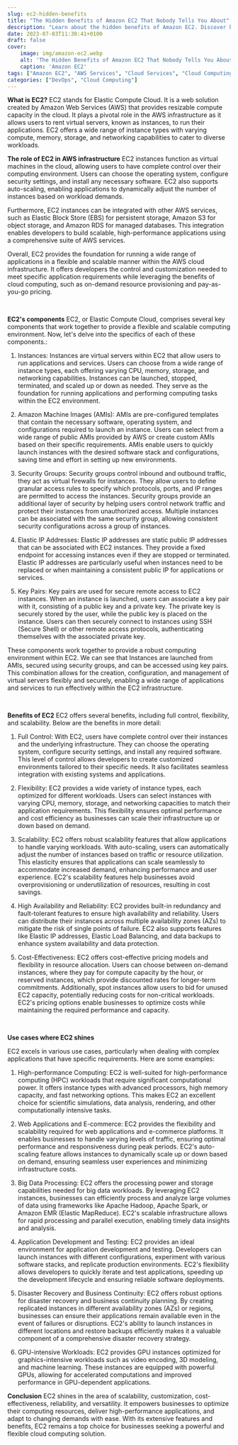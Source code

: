 ```yaml
---
slug: ec2-hidden-benefits
title: "The Hidden Benefits of Amazon EC2 That Nobody Tells You About"
description: "Learn about the hidden benefits of Amazon EC2. Discover how to use EC2 to scale your applications, improve your security, and reduce your IT costs"
date: 2023-07-03T11:30:41+0100
draft: false
cover:
    image: img/amazon-ec2.webp
    alt: 'The Hidden Benefits of Amazon EC2 That Nobody Tells You About'
    caption: 'Amazon EC2'
tags: ["Amazon EC2", "AWS Services", "Cloud Services", "Cloud Computing", "Programming"]
categories: ["DevOps", "Cloud Computing"]
---
```


**What is EC2?**
EC2 stands for Elastic Compute Cloud. It is a web solution created by Amazon Web Services (AWS) that provides resizable compute capacity in the cloud. It plays a pivotal role in the AWS infrastructure as it allows users to rent virtual servers, known as instances, to run their applications. EC2 offers a wide range of instance types with varying compute, memory, storage, and networking capabilities to cater to diverse workloads.

**The role of EC2 in AWS infrastructure**
EC2 instances function as virtual machines in the cloud, allowing users to have complete control over their computing environment. Users can choose the operating system, configure security settings, and install any necessary software. EC2 also supports auto-scaling, enabling applications to dynamically adjust the number of instances based on workload demands.

Furthermore, EC2 instances can be integrated with other AWS services, such as Elastic Block Store (EBS) for persistent storage, Amazon S3 for object storage, and Amazon RDS for managed databases. This integration enables developers to build scalable, high-performance applications using a comprehensive suite of AWS services.

Overall, EC2 provides the foundation for running a wide range of applications in a flexible and scalable manner within the AWS cloud infrastructure. It offers developers the control and customization needed to meet specific application requirements while leveraging the benefits of cloud computing, such as on-demand resource provisioning and pay-as-you-go pricing.

<br/>

**EC2's components**
EC2, or Elastic Compute Cloud, comprises several key components that work together to provide a flexible and scalable computing environment. Now, let's delve into the specifics of each of these components.:

1. Instances: Instances are virtual servers within EC2 that allow users to run applications and services. Users can choose from a wide range of instance types, each offering varying CPU, memory, storage, and networking capabilities. Instances can be launched, stopped, terminated, and scaled up or down as needed. They serve as the foundation for running applications and performing computing tasks within the EC2 environment.

2. Amazon Machine Images (AMIs): AMIs are pre-configured templates that contain the necessary software, operating system, and configurations required to launch an instance. Users can select from a wide range of public AMIs provided by AWS or create custom AMIs based on their specific requirements. AMIs enable users to quickly launch instances with the desired software stack and configurations, saving time and effort in setting up new environments.

3. Security Groups: Security groups control inbound and outbound traffic, they act as virtual firewalls for instances. They allow users to define granular access rules to specify which protocols, ports, and IP ranges are permitted to access the instances. Security groups provide an additional layer of security by helping users control network traffic and protect their instances from unauthorized access. Multiple instances can be associated with the same security group, allowing consistent security configurations across a group of instances.

4. Elastic IP Addresses: Elastic IP addresses are static public IP addresses that can be associated with EC2 instances. They provide a fixed endpoint for accessing instances even if they are stopped or terminated. Elastic IP addresses are particularly useful when instances need to be replaced or when maintaining a consistent public IP for applications or services.

5. Key Pairs: Key pairs are used for secure remote access to EC2 instances. When an instance is launched, users can associate a key pair with it, consisting of a public key and a private key. The private key is securely stored by the user, while the public key is placed on the instance. Users can then securely connect to instances using SSH (Secure Shell) or other remote access protocols, authenticating themselves with the associated private key.

These components work together to provide a robust computing environment within EC2. We can see that Instances are launched from AMIs, secured using security groups, and can be accessed using key pairs. This combination allows for the creation, configuration, and management of virtual servers flexibly and securely, enabling a wide range of applications and services to run effectively within the EC2 infrastructure.

<br/>

**Benefits of EC2**
EC2 offers several benefits, including full control, flexibility, and scalability. Below are the benefits in more detail:

1. Full Control: With EC2, users have complete control over their instances and the underlying infrastructure. They can choose the operating system, configure security settings, and install any required software. This level of control allows developers to create customized environments tailored to their specific needs. It also facilitates seamless integration with existing systems and applications.

2. Flexibility: EC2 provides a wide variety of instance types, each optimized for different workloads. Users can select instances with varying CPU, memory, storage, and networking capacities to match their application requirements. This flexibility ensures optimal performance and cost efficiency as businesses can scale their infrastructure up or down based on demand.

3. Scalability: EC2 offers robust scalability features that allow applications to handle varying workloads. With auto-scaling, users can automatically adjust the number of instances based on traffic or resource utilization. This elasticity ensures that applications can scale seamlessly to accommodate increased demand, enhancing performance and user experience. EC2's scalability features help businesses avoid overprovisioning or underutilization of resources, resulting in cost savings.

4. High Availability and Reliability: EC2 provides built-in redundancy and fault-tolerant features to ensure high availability and reliability. Users can distribute their instances across multiple availability zones (AZs) to mitigate the risk of single points of failure. EC2 also supports features like Elastic IP addresses, Elastic Load Balancing, and data backups to enhance system availability and data protection.

5. Cost-Effectiveness: EC2 offers cost-effective pricing models and flexibility in resource allocation. Users can choose between on-demand instances, where they pay for compute capacity by the hour, or reserved instances, which provide discounted rates for longer-term commitments. Additionally, spot instances allow users to bid for unused EC2 capacity, potentially reducing costs for non-critical workloads. EC2's pricing options enable businesses to optimize costs while maintaining the required performance and capacity.

<br/>


**Use cases where EC2 shines**

EC2 excels in various use cases, particularly when dealing with complex applications that have specific requirements. Here are some examples:

1. High-performance Computing: EC2 is well-suited for high-performance computing (HPC) workloads that require significant computational power. It offers instance types with advanced processors, high memory capacity, and fast networking options. This makes EC2 an excellent choice for scientific simulations, data analysis, rendering, and other computationally intensive tasks.

2. Web Applications and E-commerce: EC2 provides the flexibility and scalability required for web applications and e-commerce platforms. It enables businesses to handle varying levels of traffic, ensuring optimal performance and responsiveness during peak periods. EC2's auto-scaling feature allows instances to dynamically scale up or down based on demand, ensuring seamless user experiences and minimizing infrastructure costs.

3. Big Data Processing: EC2 offers the processing power and storage capabilities needed for big data workloads. By leveraging EC2 instances, businesses can efficiently process and analyze large volumes of data using frameworks like Apache Hadoop, Apache Spark, or Amazon EMR (Elastic MapReduce). EC2's scalable infrastructure allows for rapid processing and parallel execution, enabling timely data insights and analysis.

4. Application Development and Testing: EC2 provides an ideal environment for application development and testing. Developers can launch instances with different configurations, experiment with various software stacks, and replicate production environments. EC2's flexibility allows developers to quickly iterate and test applications, speeding up the development lifecycle and ensuring reliable software deployments.

5. Disaster Recovery and Business Continuity: EC2 offers robust options for disaster recovery and business continuity planning. By creating replicated instances in different availability zones (AZs) or regions, businesses can ensure their applications remain available even in the event of failures or disruptions. EC2's ability to launch instances in different locations and restore backups efficiently makes it a valuable component of a comprehensive disaster recovery strategy.

6. GPU-intensive Workloads: EC2 provides GPU instances optimized for graphics-intensive workloads such as video encoding, 3D modeling, and machine learning. These instances are equipped with powerful GPUs, allowing for accelerated computations and improved performance in GPU-dependent applications.

**Conclusion**
EC2 shines in the area of scalability, customization, cost-effectiveness, reliability, and versatility. It empowers businesses to optimize their computing resources, deliver high-performance applications, and adapt to changing demands with ease. With its extensive features and benefits, EC2 remains a top choice for businesses seeking a powerful and flexible cloud computing solution.

